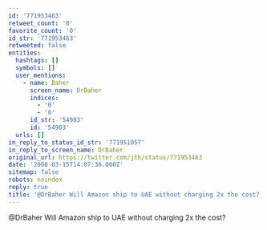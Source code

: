 ```yaml
---
id: '771953463'
retweet_count: '0'
favorite_count: '0'
id_str: '771953463'
retweeted: false
entities:
  hashtags: []
  symbols: []
  user_mentions:
    - name: Baher
      screen_name: DrBaher
      indices:
        - '0'
        - '8'
      id_str: '54903'
      id: '54903'
  urls: []
in_reply_to_status_id_str: '771951057'
in_reply_to_screen_name: DrBaher
original_url: https://twitter.com/jth/status/771953463
date: '2008-03-15T14:07:36.000Z'
sitemap: false
robots: noindex
reply: true
title: '@DrBaher Will Amazon ship to UAE without charging 2x the cost?'
---
```


@DrBaher Will Amazon ship to UAE without charging 2x the cost?
